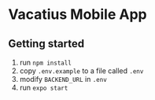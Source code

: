 # Vacatius Mobile App
## Getting started
1. run `npm install`
2. copy `.env.example` to a file called `.env`
3. modify `BACKEND_URL` in `.env`
4. run `expo start`